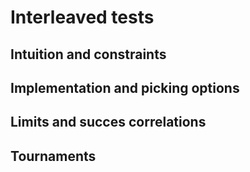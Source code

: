 # Interleaved tests

## Intuition and constraints

## Implementation and picking options

## Limits and succes correlations

## Tournaments